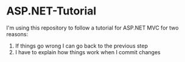 # ASP.NET-Tutorial
I'm using this repository to follow a tutorial for ASP.NET MVC for two reasons:
1. If things go wrong I can go back to the previous step
2. I have to explain how things work when I commit changes

